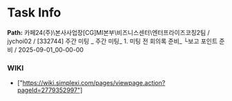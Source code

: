 # Task Info

**Path:** 카페24(주)\본사사업장\[CG]MI본부\비즈니스센터\엔터프라이즈코칭2팀 / jychoi02 / [332744] 주간 미팅 _ 주간 미팅_ 1. 미팅 전 회의록 준비_ └보고 포인트 준비 / 2025-09-01_00-00-00

### WIKI
- ["https://wiki.simplexi.com/pages/viewpage.action?pageId=2779352997"]


